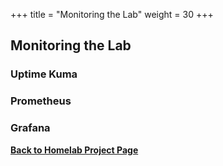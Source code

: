 +++
title = "Monitoring the Lab"
weight = 30
+++

## Monitoring the Lab

### Uptime Kuma

### Prometheus

### Grafana

<a href="/projects/a-homelab/"><b>Back to Homelab Project Page</b></a>
